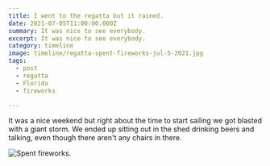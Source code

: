 ```yaml
---
title: I went to the regatta but it rained.
date: 2021-07-05T11:00:00.000Z
summary: It was nice to see everybody.
excerpt: It was nice to see everybody.
category: timeline
image: timeline/regatta-spent-fireworks-jul-5-2021.jpg
tags:
  - post 
  - regatta
  - Florida
  - fireworks

---
```


It was a nice weekend but right about the time to start sailing we got blasted with a giant storm. We ended up sitting out in the shed drinking beers and talking, even though there aren't any chairs in there.

![Spent fireworks.](/static/img/timeline/regatta-spent-fireworks-jul-5-2021.jpg "Spent fireworks.")

